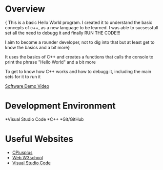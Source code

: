 # Overview

{   This is a basic Hello World program. I created it to understand the basic concepts of c++, as a new language to be learned. I was able to sucsessfull set all the need to debugg it and finally RUN THE CODE!!! 

I aim to become a rounder developer, not to dig into that but at least get to know the basics and a bit more}

It uses the basics of C++ and creates a functions that calls the console to print the phrase "Hello World" and a bit more

To get to know how C++ works and how to debugg it, including the main sets for it to run it

[Software Demo Video](https://youtu.be/rAwVc-9xs2M)

# Development Environment

*Visual Studio Code
*C++
*Git/GitHub


# Useful Websites

* [CPlusplus](https://www.w3schools.com/cpp/)
* [Web W3school](https://cplusplus.com/doc/tutorial/)
* [Visual Studio Code](https://code.visualstudio.com/)
